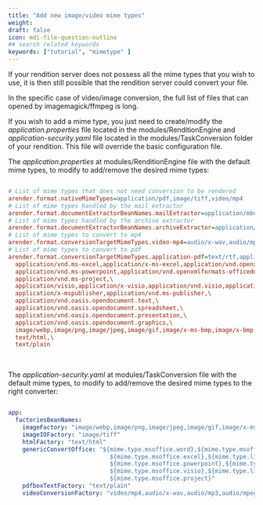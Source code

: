 ```yaml
---
title: "Add new image/video mime types"
weight: 
draft: false
icon: mdi-file-question-outline
## search related keywords
keywords: ["tutorial", "mimetype" ]
---
```


If your rendition server does not possess all the mime types that you
wish to use, it is then still possible that the rendition server could
convert your file.

In the specific case of video/image conversion, the full list of files
that can opened by imagemagick/ffmpeg is long.

If you wish to add a mime type, you just need to create/modify the
*application.properties* file located in the modules/RenditionEngine 
and *application-security.yaml* file located in the modules/TaskConversion folder of your rendition.
This file will override the basic configuration file.

The *application.properties* at modules/RenditionEngine file with the default mime types,
to modify to add/remove the desired mime types:

``` cfg

# List of mime types that does not need conversion to be rendered
arender.format.nativeMimeTypes=application/pdf,image/tiff,video/mp4
# List of mime types handled by the mail extractor
arender.format.documentExtractorBeanNames.mailExtractor=application/mbox,message/rfc822,application/vnd.ms-outlook
# List of mime types handled by the archive extractor
arender.format.documentExtractorBeanNames.archiveExtractor=application/zip,application/x-zip,application/x-zip-compressed,application/x-rar-compressed,application/x-rar,application/java-archive
# List of mime types to convert to mp4
arender.format.conversionTargetMimeTypes.video-mp4=audio/x-wav,audio/mp3,audio/mpeg,audio/x-mpeg,video/quicktime,video/3gpp,video/x-flv,video/mpeg,video/x-msvideo,video/x-matroska,video/x-ms-asf,audio/x-aiff,audio/mp4,video/gif,video/mp2p
# List of mime types to convert to pdf
arender.format.conversionTargetMimeTypes.application-pdf=text/rtf,application/msword,application/vnd.openxmlformats-officedocument.wordprocessingml.document,application/vnd.ms-word.document.macroEnabled.12,application/vnd.openxmlformats-officedocument.wordprocessingml.template,application/vnd.ms-word.template.macroEnabled.12,\
  application/vnd.ms-excel,application/x-ms-excel,application/vnd.openxmlformats-officedocument.spreadsheetml.sheet,application/vnd.ms-excel.sheet.macroEnabled.12,application/vnd.openxmlformats-officedocument.spreadsheetml.template,application/vnd.ms-excel.template.macroEnabled.12,\
  application/vnd.ms-powerpoint,application/vnd.openxmlformats-officedocument.presentationml.presentation,application/vnd.ms-powerpoint.presentation.macroEnabled.12,application/vnd.openxmlformats-officedocument.presentationml.template,application/vnd.ms-powerpoint.template.macroEnabled.12,\
  application/vnd.ms-project,\
  application/visio,application/x-visio,application/vnd.visio,application/vnd.ms-visio,application/visio.drawing,application/vsd,application/x-vsd,image/x-vsd,zz-application/zz-winassoc-vsd,\
  application/x-mspublisher,application/vnd.ms-publisher,\
  application/vnd.oasis.opendocument.text,\
  application/vnd.oasis.opendocument.spreadsheet,\
  application/vnd.oasis.opendocument.presentation,\
  application/vnd.oasis.opendocument.graphics,\
  image/webp,image/png,image/jpeg,image/gif,image/x-ms-bmp,image/x-bmp,image/x-portable-bitmap,image/vnd.adobe.photoshop,image/x-eps,application/postscript,application/dicom,application/pcx,application/x-pcx,image/pcx,image/x-pc-paintbrush,image/x-pcx,zz-application/zz-winassoc-pcx,image/jp2,image/heif,image/wmf,\
  text/html,\
  text/plain
```
<br/>

The *application-security.yaml* at modules/TaskConversion file with the default mime types,
to modify to add/remove the desired mime types to the right converter:

``` yaml

app:
  factoriesBeanNames:
    imageFactory: "image/webp,image/png,image/jpeg,image/gif,image/x-ms-bmp,image/x-bmp,image/x-portable-bitmap,image/vnd.adobe.photoshop,image/x-eps,application/postscript,application/dicom,application/pcx,application/x-pcx,image/pcx,image/x-pc-paintbrush,image/x-pcx,zz-application/zz-winassoc-pcx,image/jp2,image/heif,image/wmf"
    imageIOFactory: "image/tiff"
    htmlFactory: "text/html"
    genericConvertOffice: "${mime.type.msoffice.word},${mime.type.msoffice.rtf},${mime.type.libreoffice.text},
                             ${mime.type.msoffice.excel},${mime.type.libreoffice.sheet},
                             ${mime.type.msoffice.powerpoint},${mime.type.libreoffice.presentation},
                             ${mime.type.msoffice.visio},${mime.type.libreoffice.graphics},
                             ${mime.type.msoffice.project}"
    pdfboxTextFactory: "text/plain"
    videoConversionFactory: "video/mp4,audio/x-wav,audio/mp3,audio/mpeg,audio/x-mpeg,video/quicktime,video/3gpp,video/x-flv,video/mpeg,video/x-msvideo,video/x-matroska,video/x-ms-asf,audio/x-aiff,audio/mp4,video/gif,video/mp2p"
```
